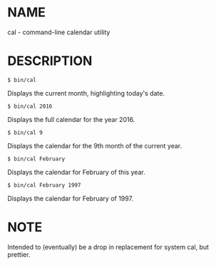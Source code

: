 # NAME

cal - command-line calendar utility

# DESCRIPTION

    $ bin/cal 
    
Displays the current month, highlighting today's date.

    $ bin/cal 2016

Displays the full calendar for the year 2016.

    $ bin/cal 9

Displays the calendar for the 9th month of the current year.

    $ bin/cal February

Displays the calendar for February of this year.

    $ bin/cal February 1997

Displays the calendar for February of 1997.

# NOTE

Intended to (eventually) be a drop in replacement for system cal, but prettier.
